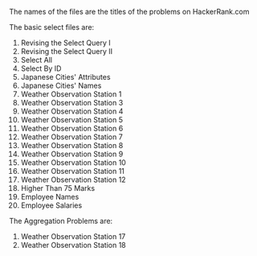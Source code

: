 The names of the files are the titles of the problems on HackerRank.com

The basic select files are:
1. Revising the Select Query I
2. Revising the Select Query II
3. Select All
4. Select By ID
5. Japanese Cities' Attributes
6. Japanese Cities' Names
7. Weather Observation Station 1
8. Weather Observation Station 3
9. Weather Observation Station 4
10. Weather Observation Station 5
11. Weather Observation Station 6
12. Weather Observation Station 7
13. Weather Observation Station 8
14. Weather Observation Station 9
15. Weather Observation Station 10
16. Weather Observation Station 11
17. Weather Observation Station 12
18. Higher Than 75 Marks
19. Employee Names
20. Employee Salaries

The Aggregation Problems are:
1. Weather Observation Station 17
2. Weather Observation Station 18
